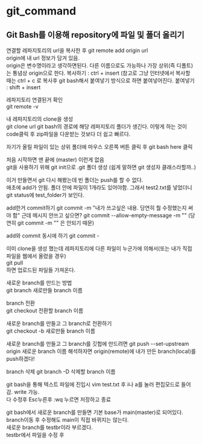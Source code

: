 # git_command


## Git Bash를 이용해 repository에 파일 및 폴더 올리기



연결할 레파지토리의 url을 복사한 후
git remote add origin url  
origin에 내 url 정보가 담겨 있음.  
origin은 변수명이라고 생각하면된다. 다른 이름으로도 가능하나 가장 상위(즉 디폴트)는 통념상 origin으로 한다.
복사하기 : ctrl + insert (참고로 그냥 인터넷에서 복사할 때는 ctrl + c 로 복사후 git  bash해서 붙여넣기 방식으로 하면 붙여넣어진다.
붙여넣기 : shift + insert 

레파지토리 연결된거 확인  
git remote -v  

내 레파지토리의 clone을 생성  
git clone url
git bash의 경로에 해당 레파지토리 폴더가 생긴다. 이렇게 하는 것이 code클릭 후 zip파일을 다운받는 것보다 더 쉽고 빠르다.

자기가 올릴 파일이 있는 상위 폴더에 마우스 오른쪽 버튼 클릭 후 git bash here 클릭  

처음 시작하면 맨 끝에 (master) 이런게 없음  
git을 사용하기 위해 git init으로 .git 폴더 생성 (쉽게 말하면 git 생성자 클래스라할까..)  

이거 만들면서 git 다시 해봤는데 빈 폴더는 push를 할 수 없다.  
애초에 add가 안됨. 폴더 안에 파일이 1개라도 있어야함. 그래서 test2.txt를 넣었더니 git status에 test_folder가 보인다.  

add한거 commit하기 
git commit -m "내가 쓰고싶은 내용. 당연히 뭘 수정했는지 써야 함"
근데 메시지 안쓰고 싶으면?
git commit --allow-empty-message -m "" (당연히 git commit -m "" 은 안되기 때문)

add와 commit 동시에 하기
git commit -

이미 clone을 생성 했는데 레파지토리에 다른 파일이 누군가에 의해서(또는 내가 직접 파일을 웹에서 올렸을 경우)  
git pull  
하면 업로드된 파일들 가져온다.  

새로운 branch를 만드는 방법  
git branch 새로만들 branch 이름  

branch 전환  
git checkout 전환할 branch 이름  

새로운 branch를 만들고 그 branch로 전환하기  
git checkout -b 새로만들 branch 이름  

새로운 branch를 만들고 그 branch를 깃헙에 만드려면
git push --set-upstream origin 새로운 branch 이름
해석하자면 origin(remote)에 내가 만든 branch(local)를 push하겠다!

branch 삭제
git branch -D 삭제할 branch 이름

git bash을 통해 텍스트 파일에 진입시
vim test.txt
후 i나 a를 눌러 편집모드로 들어감. write 가능.<br> 
다 수정후 Esc누른후 :wq 누르면 저장하고 종료 <br>

git bash에서 새로운 branch를 만들면 기본 base가 main(master)로 되어있다. branch이동 후 수정해도 main이 직접 바뀌지는 않는다. <br>
새로운 branch를 testbr이라 부르겠다.<br>
testbr에서 파일을 수정 후 





